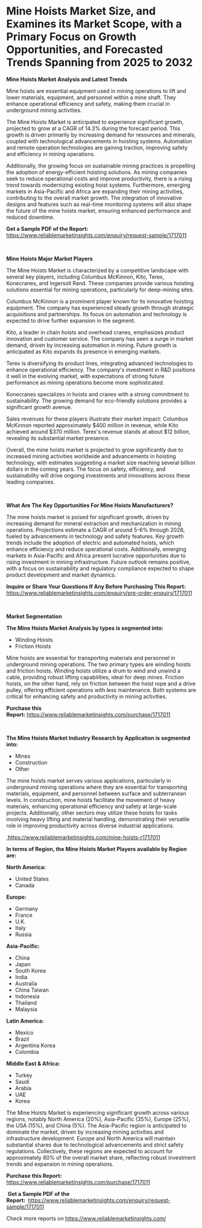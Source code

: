 <p><h1>Mine Hoists Market Size, and Examines its Market Scope, with a Primary Focus on Growth Opportunities, and Forecasted Trends Spanning from 2025 to 2032</h1></p><p><strong>Mine Hoists Market Analysis and Latest Trends</strong></p>
<p><p>Mine hoists are essential equipment used in mining operations to lift and lower materials, equipment, and personnel within a mine shaft. They enhance operational efficiency and safety, making them crucial in underground mining activities.</p><p>The Mine Hoists Market is anticipated to experience significant growth, projected to grow at a CAGR of 14.3% during the forecast period. This growth is driven primarily by increasing demand for resources and minerals, coupled with technological advancements in hoisting systems. Automation and remote operation technologies are gaining traction, improving safety and efficiency in mining operations.</p><p>Additionally, the growing focus on sustainable mining practices is propelling the adoption of energy-efficient hoisting solutions. As mining companies seek to reduce operational costs and improve productivity, there is a rising trend towards modernizing existing hoist systems. Furthermore, emerging markets in Asia-Pacific and Africa are expanding their mining activities, contributing to the overall market growth. The integration of innovative designs and features such as real-time monitoring systems will also shape the future of the mine hoists market, ensuring enhanced performance and reduced downtime.</p></p>
<p><strong>Get a Sample PDF of the Report:&nbsp;</strong> <a href="https://www.reliablemarketinsights.com/enquiry/request-sample/1717011?utm_campaign=2311&utm_medium=2&utm_source=Github&utm_content=ia&utm_term=16022025&utm_id=mine-hoists">https://www.reliablemarketinsights.com/enquiry/request-sample/1717011</a></p>
<p>&nbsp;</p>
<p><strong>Mine Hoists Major Market Players</strong></p>
<p><p>The Mine Hoists Market is characterized by a competitive landscape with several key players, including Columbus McKinnon, Kito, Terex, Konecranes, and Ingersoll Rand. These companies provide various hoisting solutions essential for mining operations, particularly for deep-mining sites.</p><p>Columbus McKinnon is a prominent player known for its innovative hoisting equipment. The company has experienced steady growth through strategic acquisitions and partnerships. Its focus on automation and technology is expected to drive further expansion in the segment.</p><p>Kito, a leader in chain hoists and overhead cranes, emphasizes product innovation and customer service. The company has seen a surge in market demand, driven by increasing automation in mining. Future growth is anticipated as Kito expands its presence in emerging markets.</p><p>Terex is diversifying its product lines, integrating advanced technologies to enhance operational efficiency. The company's investment in R&D positions it well in the evolving market, with expectations of strong future performance as mining operations become more sophisticated.</p><p>Konecranes specializes in hoists and cranes with a strong commitment to sustainability. The growing demand for eco-friendly solutions provides a significant growth avenue. </p><p>Sales revenues for these players illustrate their market impact: Columbus McKinnon reported approximately $400 million in revenue, while Kito achieved around $370 million. Terex's revenue stands at about $12 billion, revealing its substantial market presence. </p><p>Overall, the mine hoists market is projected to grow significantly due to increased mining activities worldwide and advancements in hoisting technology, with estimates suggesting a market size reaching several billion dollars in the coming years. The focus on safety, efficiency, and sustainability will drive ongoing investments and innovations across these leading companies.</p></p>
<p>&nbsp;</p>
<p><strong>What Are The Key Opportunities For Mine Hoists Manufacturers?</strong></p>
<p><p>The mine hoists market is poised for significant growth, driven by increasing demand for mineral extraction and mechanization in mining operations. Projections estimate a CAGR of around 5-6% through 2028, fueled by advancements in technology and safety features. Key growth trends include the adoption of electric and automated hoists, which enhance efficiency and reduce operational costs. Additionally, emerging markets in Asia-Pacific and Africa present lucrative opportunities due to rising investment in mining infrastructure. Future outlook remains positive, with a focus on sustainability and regulatory compliance expected to shape product development and market dynamics.</p></p>
<p><strong>Inquire or Share Your Questions If Any Before Purchasing This Report:</strong> <a href="https://www.reliablemarketinsights.com/enquiry/pre-order-enquiry/1717011?utm_campaign=2311&utm_medium=2&utm_source=Github&utm_content=ia&utm_term=16022025&utm_id=mine-hoists">https://www.reliablemarketinsights.com/enquiry/pre-order-enquiry/1717011</a></p>
<p>&nbsp;</p>
<p><strong>Market Segmentation</strong></p>
<p><strong>The Mine Hoists Market Analysis by types is segmented into:</strong></p>
<p><ul><li>Winding Hoists</li><li>Friction Hoists</li></ul></p>
<p><p>Mine hoists are essential for transporting materials and personnel in underground mining operations. The two primary types are winding hoists and friction hoists. Winding hoists utilize a drum to wind and unwind a cable, providing robust lifting capabilities, ideal for deep mines. Friction hoists, on the other hand, rely on friction between the hoist rope and a drive pulley, offering efficient operations with less maintenance. Both systems are critical for enhancing safety and productivity in mining activities.</p></p>
<p><strong>Purchase this Report:&nbsp;</strong><a href="https://www.reliablemarketinsights.com/purchase/1717011?utm_campaign=2311&utm_medium=2&utm_source=Github&utm_content=ia&utm_term=16022025&utm_id=mine-hoists">https://www.reliablemarketinsights.com/purchase/1717011</a></p>
<p>&nbsp;</p>
<p><strong>The Mine Hoists Market Industry Research by Application is segmented into:</strong></p>
<p><ul><li>Mines</li><li>Construction</li><li>Other</li></ul></p>
<p><p>The mine hoists market serves various applications, particularly in underground mining operations where they are essential for transporting materials, equipment, and personnel between surface and subterranean levels. In construction, mine hoists facilitate the movement of heavy materials, enhancing operational efficiency and safety at large-scale projects. Additionally, other sectors may utilize these hoists for tasks involving heavy lifting and material handling, demonstrating their versatile role in improving productivity across diverse industrial applications.</p></p>
<p><a href="https://www.reliablemarketinsights.com/mine-hoists-r1717011?utm_campaign=2311&utm_medium=2&utm_source=Github&utm_content=ia&utm_term=16022025&utm_id=mine-hoists">&nbsp;https://www.reliablemarketinsights.com/mine-hoists-r1717011</a></p>
<p><strong>In terms of Region, the Mine Hoists Market Players available by Region are:</strong></p>
<p>
    <p> <strong> North America: </strong>
        <ul>
            <li>United States</li>
            <li>Canada</li>
        </ul>
        </p> 
    <p> <strong> Europe: </strong>
        <ul>
            <li>Germany</li>
            <li>France</li>
            <li>U.K.</li>
            <li>Italy</li>
            <li>Russia</li>
        </ul>
        </p> 
    <p> <strong> Asia-Pacific: </strong>
        <ul>
            <li>China</li>
            <li>Japan</li>
            <li>South Korea</li>
            <li>India</li>
            <li>Australia</li>
            <li>China Taiwan</li>
            <li>Indonesia</li>
            <li>Thailand</li>
            <li>Malaysia</li>
        </ul>
        </p> 
    <p> <strong> Latin America: </strong>
        <ul>
            <li>Mexico</li>
            <li>Brazil</li>
            <li>Argentina Korea</li>
            <li>Colombia</li>
        </ul>
        </p> 
    <p> <strong> Middle East & Africa: </strong>
        <ul>
            <li>Turkey</li>
            <li>Saudi</li>
            <li>Arabia</li>
            <li>UAE</li>
            <li>Korea</li>
        </ul>
    </p>
    </p>
<p><p>The Mine Hoists Market is experiencing significant growth across various regions, notably North America (20%), Asia-Pacific (35%), Europe (25%), the USA (15%), and China (5%). The Asia-Pacific region is anticipated to dominate the market, driven by increasing mining activities and infrastructure development. Europe and North America will maintain substantial shares due to technological advancements and strict safety regulations. Collectively, these regions are expected to account for approximately 80% of the overall market share, reflecting robust investment trends and expansion in mining operations.</p></p>
<p><strong>Purchase this Report: </strong><a href="https://www.reliablemarketinsights.com/purchase/1717011?utm_campaign=2311&utm_medium=2&utm_source=Github&utm_content=ia&utm_term=16022025&utm_id=mine-hoists">https://www.reliablemarketinsights.com/purchase/1717011</a></p>
<p>&nbsp;<strong>Get a Sample PDF of the Report:&nbsp;&nbsp;</strong><a href="https://www.reliablemarketinsights.com/enquiry/request-sample/1717011?utm_campaign=2311&utm_medium=2&utm_source=Github&utm_content=ia&utm_term=16022025&utm_id=mine-hoists">https://www.reliablemarketinsights.com/enquiry/request-sample/1717011</a></p>
<p><strong></strong></p>
<p>Check more reports on <a href="https://www.reliablemarketinsights.com/?utm_campaign=2311&utm_medium=2&utm_source=Github&utm_content=ia&utm_term=16022025&utm_id=mine-hoists">https://www.reliablemarketinsights.com/</a></p>